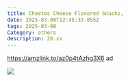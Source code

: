 ```yaml
---
title: Cheetos Cheese Flavored Snacks,
date: 2025-03-08T12:45:33.055Z
tags: 2025-03-08
Category: others
description: 20.xx
---
```

https://amzlink.to/az0p4tAzhg3X6  ad <!--StartFragment-->

![](https://m.media-amazon.com/images/I/91L-+W3ITYL._SL1500_.jpg)

<!--EndFragment-->